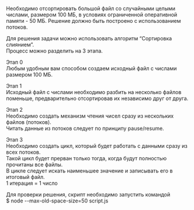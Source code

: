 Необходимо отсортировать большой файл со случайными целыми числами, размером 100 МБ, в условиях ограниченной оперативной памяти - 50 МБ. Решение должно быть построено с использованием потоков.  
   
Для решения задачи можно использовать алгоритм “Сортировка слиянием”.   
Процесс можно разделить на 3 этапа.   
   
Этап 0   
Любым удобным вам способом создаем исходный файл с числами размером 100 МБ.   
   
Этап 1   
Исходный файл с числами необходимо разбить на несколько файлов поменьше, предварительно отсортировав их независимо друг от друга.   
   
Этап 2   
Необходимо создать механизм чтения чисел сразу из нескольких файлов (потоков).   
Читать данные из потоков следует по принципу pause/resume.   
   
Этап 3   
Необходимо создать цикл, который будет работать с данными сразу из всех потоков.   
Такой цикл будет прерван только тогда, когда будут полностью прочитаны все файлы.   
В цикле следует искать наименьшее значение и записывать его в итоговый файл.   
1 итерация = 1 число
   
Для проверки решения, скрипт необходимо запустить командой   
$ node --max-old-space-size=50 script.js   